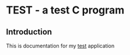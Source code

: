 # TEST - a test C program

## Introduction

This is documentation for my [test](https://github.com/danameme/test) application
